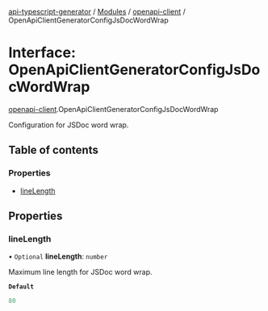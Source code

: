 [api-typescript-generator](../../README.md) / [Modules](../modules.md) / [openapi-client](../modules/openapi_client.md) / OpenApiClientGeneratorConfigJsDocWordWrap

# Interface: OpenApiClientGeneratorConfigJsDocWordWrap

[openapi-client](../modules/openapi_client.md).OpenApiClientGeneratorConfigJsDocWordWrap

Configuration for JSDoc word wrap.

## Table of contents

### Properties

- [lineLength](openapi_client.OpenApiClientGeneratorConfigJsDocWordWrap.md#linelength)

## Properties

### lineLength

• `Optional` **lineLength**: `number`

Maximum line length for JSDoc word wrap.

**`Default`**

```ts
80
```
